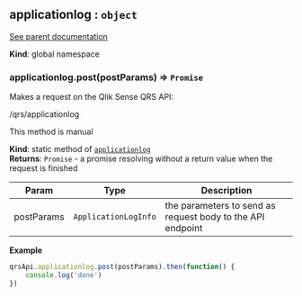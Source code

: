 <a name="applicationlog"></a>
## applicationlog : <code>object</code>
[See parent documentation](qrs.md)

**Kind**: global namespace  
<a name="applicationlog.post"></a>
### applicationlog.post(postParams) ⇒ <code>Promise</code>
Makes a request on the Qlik Sense QRS API:

/qrs/applicationlog

This method is manual

**Kind**: static method of <code>[applicationlog](#applicationlog)</code>  
**Returns**: <code>Promise</code> - a promise resolving without a return value when the request is finished  

| Param | Type | Description |
| --- | --- | --- |
| postParams | <code>ApplicationLogInfo</code> | the parameters to send as request body to the API endpoint |

**Example**  
```javascript
qrsApi.applicationlog.post(postParams).then(function() {
    console.log('done')
})
```
